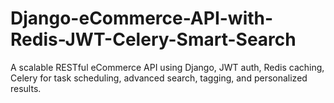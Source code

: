 # Django-eCommerce-API-with-Redis-JWT-Celery-Smart-Search
A scalable RESTful eCommerce API using Django, JWT auth, Redis caching, Celery for task scheduling, advanced search, tagging, and personalized results.
